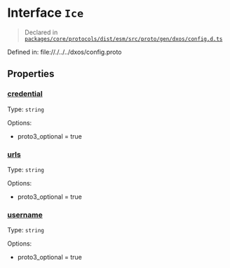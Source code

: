 # Interface `Ice`
> Declared in [`packages/core/protocols/dist/esm/src/proto/gen/dxos/config.d.ts`]()

Defined in:
   file://./../../dxos/config.proto

## Properties
### [credential]()
Type: <code>string</code>

Options:
  - proto3_optional = true

### [urls]()
Type: <code>string</code>

Options:
  - proto3_optional = true

### [username]()
Type: <code>string</code>

Options:
  - proto3_optional = true
